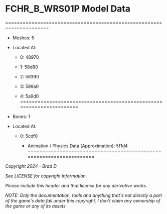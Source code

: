 # FCHR_B_WRS01P Model Data
=====================================================================

* Meshes: 5

* Located At:

  * 0: 48970

  * 1: 58d80

  * 2: 59390

  * 3: 599a0

  * 4: 5a9d0
=====================================================================

* Bones: 1

* Located At:

  * 0: 5cdf0

    * Animation / Physics Data (Approximation): 5f1d4
=====================================================================

*Copyright 2024 - Brad D*

*See LICENSE for copyright information.*

*Please include this header and that license for any derivative works.*

*NOTE: Only the documentation, tools and anything that's not directly a part of the game's data fall under this copyright. I don't claim any ownership of the game or any of its assets*
